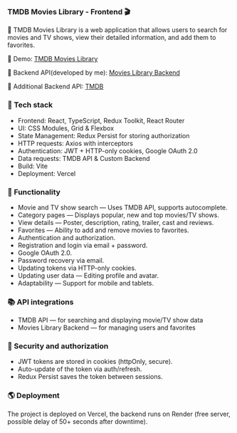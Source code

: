 ### TMDB Movies Library - Frontend 🎬
🚀 TMDB Movies Library is a web application that allows users to search for movies and TV shows, view their detailed information, and add them to favorites.

🔗 Demo: [TMDB Movies Library](https://tmdb-movies-library.vercel.app/)

🔗 Backend API(developed by me): [Movies Library Backend](https://github.com/DmytriiTsybuliak/movies-library-backend)

🔗 Additional Backend API: [TMDB](https://developer.themoviedb.org/reference/intro/getting-started)

### 🔧 Tech stack
- Frontend: React, TypeScript, Redux Toolkit, React Router
- UI: CSS Modules, Grid & Flexbox
- State Management: Redux Persist for storing authorization
- HTTP requests: Axios with interceptors
- Authentication: JWT + HTTP-only cookies, Google OAuth 2.0
- Data requests: TMDB API & Custom Backend
- Build: Vite
- Deployment: Vercel

### 📌 Functionality
- Movie and TV show search — Uses TMDB API, supports autocomplete.
- Category pages — Displays popular, new and top movies/TV shows.
- View details — Poster, description, rating, trailer, cast and reviews.
- Favorites — Ability to add and remove movies to favorites.
- Authentication and authorization.
- Registration and login via email + password.
- Google OAuth 2.0.
- Password recovery via email.
- Updating tokens via HTTP-only cookies.
- Updating user data — Editing profile and avatar.
- Adaptability — Support for mobile and tablets.

### 📚 API integrations
- TMDB API — for searching and displaying movie/TV show data
- Movies Library Backend — for managing users and favorites

### 🔐 Security and authorization
- JWT tokens are stored in cookies (httpOnly, secure).
- Auto-update of the token via auth/refresh.
- Redux Persist saves the token between sessions.

### 🌎 Deployment
The project is deployed on Vercel, the backend runs on Render (free server, possible delay of 50+ seconds after downtime).
